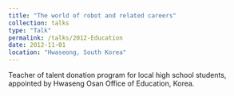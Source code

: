 ```yaml
---
title: "The world of robot and related careers"
collection: talks
type: "Talk"
permalink: /talks/2012-Education
date: 2012-11-01
location: "Hwaseong, South Korea"
---
```


Teacher of talent donation program for local high school students, appointed by Hwaseng Osan Office of Education, Korea.


